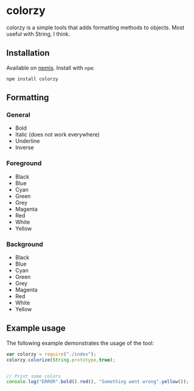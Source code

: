 # colorzy

colorzy is a simple tools that adds formatting methods to objects. Most useful with String, I think.

## Installation

Available on [npmjs](https://www.npmjs.org/package/colorzy).
Install with `npm`:

```shell
npm install colorzy
```

## Formatting

### General

- Bold
- Italic (does not work everywhere)
- Underline
- Inverse

### Foreground

- Black
- Blue
- Cyan
- Green
- Grey
- Magenta
- Red
- White
- Yellow

### Background

- Black
- Blue
- Cyan
- Green
- Grey
- Magenta
- Red
- White
- Yellow

## Example usage

The following example demonstrates the usage of the tool:

```javascript
var colorzy = require("./index");
colorzy.colorize(String.prototype,true);


// Print some colors
console.log("ERROR".bold().red(), "Something went wrong".yellow());
```